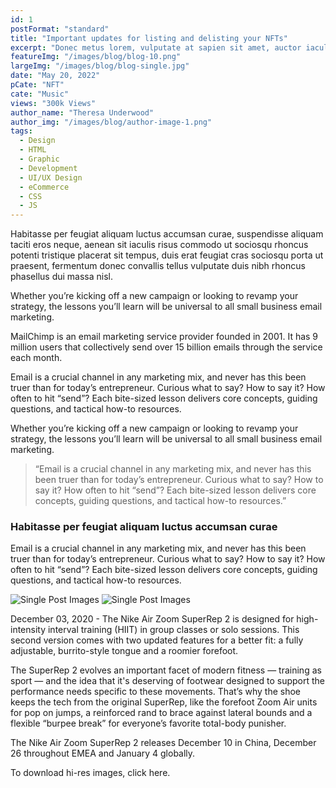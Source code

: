 ```yaml
---
id: 1
postFormat: "standard"
title: "Important updates for listing and delisting your NFTs"
excerpt: "Donec metus lorem, vulputate at sapien sit amet, auctor iaculis lorem. In vel hendrerit nisi. Vestibulum eget risus velit. Aliquam tristique libero at dui sodales, et placerat orci lobortis. Maecenas ipsum neque, elementum id dignissim et, imperdiet vitae mauris."
featureImg: "/images/blog/blog-10.png"
largeImg: "/images/blog/blog-single.jpg"
date: "May 20, 2022"
pCate: "NFT"
cate: "Music"
views: "300k Views"
author_name: "Theresa Underwood"
author_img: "/images/blog/author-image-1.png"
tags:
  - Design
  - HTML
  - Graphic
  - Development
  - UI/UX Design
  - eCommerce
  - CSS
  - JS
---
```


Habitasse per feugiat aliquam luctus accumsan curae, suspendisse aliquam taciti eros neque, aenean sit iaculis risus commodo ut sociosqu rhoncus potenti tristique placerat sit tempus, duis erat feugiat cras sociosqu porta ut praesent, fermentum donec convallis tellus vulputate duis nibh rhoncus phasellus dui massa nisl.

Whether you’re kicking off a new campaign or looking to revamp your strategy, the lessons you’ll learn will be universal to all small business email marketing.

MailChimp is an email marketing service provider founded in 2001. It has 9 million users that collectively send over 15 billion emails through the service each month.

Email is a crucial channel in any marketing mix, and never has this been truer than for today’s entrepreneur. Curious what to say? How to say it? How often to hit “send”? Each bite-sized lesson delivers core concepts, guiding questions, and tactical how-to resources.

Whether you’re kicking off a new campaign or looking to revamp your strategy, the lessons you’ll learn will be universal to all small business email marketing.

> “Email is a crucial channel in any marketing mix, and never has this been truer than for today’s entrepreneur. Curious what to say? How to say it? How often to hit “send”? Each bite-sized lesson delivers core concepts, guiding questions, and tactical how-to resources.”

### Habitasse per feugiat aliquam luctus accumsan curae

Email is a crucial channel in any marketing mix, and never has this been truer than for today’s entrepreneur. Curious what to say? How to say it? How often to hit “send”? Each bite-sized lesson delivers core concepts, guiding questions, and tactical how-to resources.

![Single Post Images](/images/blog/blog-01.png)
![Single Post Images](/images/blog/blog-02.png)

December 03, 2020 - The Nike Air Zoom SuperRep 2 is designed for high-intensity interval training (HIIT) in group classes or solo sessions. This second version comes with two updated features for a better fit: a fully adjustable, burrito-style tongue and a roomier forefoot.

The SuperRep 2 evolves an important facet of modern fitness — training as sport — and the idea that it's deserving of footwear designed to support the performance needs specific to these movements. That’s why the shoe keeps the tech from the original SuperRep, like the forefoot Zoom Air units for pop on jumps, a reinforced rand to brace against lateral bounds and a flexible “burpee break” for everyone’s favorite total-body punisher.

The Nike Air Zoom SuperRep 2 releases December 10 in China, December 26 throughout EMEA and January 4 globally.

To download hi-res images, click here.
